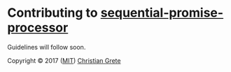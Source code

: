 # Contributing to [sequential-promise-processor][github-url]

Guidelines will follow soon.

Copyright © 2017 ([MIT](LICENSE.md)) [Christian Grete](https://christiangrete.com)

[github-url]: https://github.com/ChristianGrete/sequential-promise-processor